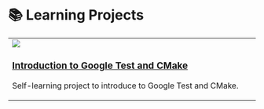 # 📚 Learning Projects

<table>
<tr>
<td width="50%">
<div align="left">
  <a href="https://skillicons.dev" style="display: inline-block;">
    <img src="https://skillicons.dev/icons?i=cmake,cpp,vscode" style="vertical-align: middle; margin-right: 10px;" />
  </a>
  <div style="display: inline-block; vertical-align: middle;">
    <h3>
      <a href="https://github.com/oscardelgado02/Introduction-to-Google-Test-and-CMake" target="_blank">
        Introduction to Google Test and CMake
      </a>
    </h3>
    <p>Self-learning project to introduce to Google Test and CMake.</p>
  </div>
</div>
</td>
</tr>
</table>
